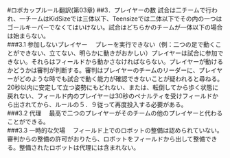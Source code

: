 #ロボカップルール翻訳(第03章)
##3．プレイヤーの数
試合は二チームで行われ、一チームはKidSizeでは三体以下、Teensizeでは二体以下でその内の一つはゴールキーパーでなくてはいけない。試合はどちらかのチームが一体以下の場合は始まらない。  
###3.1 参加しないプレイヤー
　プレーを実行できない（例：二つの足で動くことができない、立てない、明らかに動きがおかしい）プレイヤーは試合に参加できない。それらはフィールドから動かさなければならない。プレイヤーが動けるかどうかは審判が判断する。審判はプレイヤーのチームのリーダーに、プレイヤーがどのような時でも試合で動く能力が確認できないことが疑われると尋ねる。20秒以内に安定して立つ姿勢にもどれない、または、転倒してから歩く状態に戻れない、フィールド内のプレイヤーは30秒のペナルティを受けフィールドから出されてから、ルールの５．９従って再度投入する必要がある。  
###3.2 代理
　最高で二つのプレイヤーがそのチームの他のプレイヤーと代わることができる。  
###3.3 一時的な欠場
　フィールド上でのロボットの整備は認められていない。審判からの整備の許可がおりたら、ロボットをフィールドから出して整備できる。整備されたロボットは代理には含まれない。  
